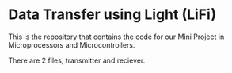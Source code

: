 # Data Transfer using Light (LiFi)
 
This is the repository that contains the code for our Mini Project in Microprocessors and Microcontrollers.

There are 2 files, transmitter and reciever.
